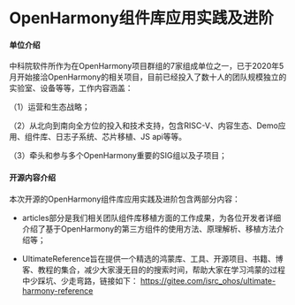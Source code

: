 # OpenHarmony组件库应用实践及进阶

#### 单位介绍
中科院软件所作为在OpenHarmony项目群组的7家组成单位之一，已于2020年5月开始接洽OpenHarmony的相关项目，目前已经投入了数十人的团队规模独立的实验室、设备等等，工作内容涵盖：

（1）运营和生态战略；

（2）从北向到南向全方位的投入和技术支持，包含RISC-V、内容生态、Demo应用、组件库、日志子系统、芯片移植、JS api等等。

（3）牵头和参与多个OpenHarmony重要的SIG组以及子项目；

#### 开源内容介绍
本次开源的OpenHarmony组件库应用实践及进阶包含两部分内容：

- articles部分是我们相关团队组件库移植方面的工作成果，为各位开发者详细介绍了基于OpenHarmony的第三方组件的使用方法、原理解析、移植方法介绍等；

- UltimateReference旨在提供一个精选的鸿蒙库、工具、开源项目、书籍、博客、教程的集合，减少大家漫无目的的搜索时间，帮助大家在学习鸿蒙的过程中少踩坑、少走弯路，链接如下：
  https://gitee.com/isrc_ohos/ultimate-harmony-reference

  

  







